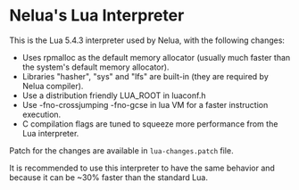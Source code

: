 # Nelua's Lua Interpreter

This is the Lua 5.4.3 interpreter used by Nelua, with the following changes:

* Uses rpmalloc as the default memory allocator (usually much faster than the system's default memory allocator).
* Libraries "hasher", "sys" and "lfs" are built-in (they are required by Nelua compiler).
* Use a distribution friendly LUA_ROOT in luaconf.h
* Use -fno-crossjumping -fno-gcse in lua VM for a faster instruction execution.
* C compilation flags are tuned to squeeze more performance from the Lua interpreter.

Patch for the changes are available in `lua-changes.patch` file.

It is recommended to use this interpreter to have the same behavior
and because it can be ~30% faster than the standard Lua.
